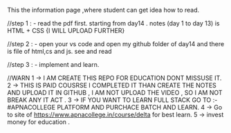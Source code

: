 This the information page ,where student can get idea how to read.

//step 1 : -  read the pdf first.     starting from day14  .       notes (day 1 to day 13) is HTML + CSS {I WILL UPLOAD FURTHER}

//step  2 : - open your vs code and open my github folder of day14 and there is file of html,cs and js.  see and read

//step 3 : - implement and learn.




//WARN
1 -> I AM CREATE THIS REPO FOR EDUCATION DONT MISSUSE IT.
2 -> THIS IS PAID COUSRSE I COMPLETED IT THAN CREATE THE NOTES AND UPLOAD IT IN GITHUB , I AM NOT UPLOAD THE VIDEO , SO I AM NOT BREAK ANY IT ACT .
3 -> IF YOU WANT TO LEARN FULL STACK GO TO   :- #APNACOLLEGE PLATFORM AND PURCHACE BATCH AND LEARN.
4 -> Go to site of       https://www.apnacollege.in/course/delta   for best learn.
5 -> invest money for education .
